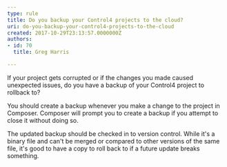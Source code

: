 ```yaml
---
type: rule
title: Do you backup your Control4 projects to the cloud?
uri: do-you-backup-your-control4-projects-to-the-cloud
created: 2017-10-29T23:13:57.0000000Z
authors:
- id: 70
  title: Greg Harris

---
```




<span class='intro'> <p>​If your project gets corrupted or if the changes you made caused unexpected issues, do you have a backup of your Control4 project to rollback to?​<br></p> </span>

<p>​You should create a backup whenever you make a change to the project in Composer. Composer will prompt you to create a backup if you attempt to close it without doing so.&#160;<br></p><p>The updated backup should be checked in to version control. While it's a binary file and can't be merged or compared to other versions of the same file, it's good to have a copy to roll back to if a future update breaks something.&#160;​<br><br></p>


